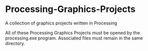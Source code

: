 # Processing-Graphics-Projects
A collection of graphics projects written in Processing

All of these Processing Graphics Projects must be opened by the processing.exe program. 
Associated files must remain in the same directory. 
